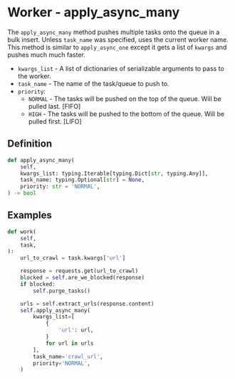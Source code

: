 # Worker - apply_async_many

The `apply_async_many` method pushes multiple tasks onto the queue in a bulk insert. Unless `task_name` was specified, uses the current worker name. This method is similar to `apply_async_one` except it gets a list of `kwargs` and pushes much much faster.

- `kwargs_list` - A list of dictionaries of serializable arguments to pass to the worker.
- `task_name` - The name of the task/queue to push to.
- `priority`:
    - `NORMAL` - The tasks will be pushed on the top of the queue. Will be pulled last. [FIFO]
    - `HIGH` - The tasks will be pushed to the bottom of the queue. Will be pulled first. [LIFO]


## Definition

```python
def apply_async_many(
    self,
    kwargs_list: typing.Iterable[typing.Dict[str, typing.Any]],
    task_name: typing.Optional[str] = None,
    priority: str = 'NORMAL',
) -> bool
```


## Examples

```python
def work(
    self,
    task,
):
    url_to_crawl = task.kwargs['url']

    response = requests.get(url_to_crawl)
    blocked = self.are_we_blocked(response)
    if blocked:
        self.purge_tasks()

    urls = self.extract_urls(response.content)
    self.apply_async_many(
        kwargs_list=[
            {
                'url': url,
            }
            for url in urls
        ],
        task_name='crawl_url',
        priority='NORMAL',
    )
```
